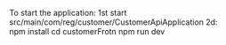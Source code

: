 To start the application:
1st start src/main/com/reg/customer/CustomerApiApplication
2d:   
    npm install
    cd customerFrotn
    npm run dev
